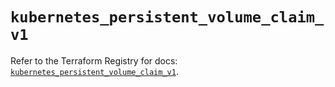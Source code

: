 # `kubernetes_persistent_volume_claim_v1`

Refer to the Terraform Registry for docs: [`kubernetes_persistent_volume_claim_v1`](https://registry.terraform.io/providers/hashicorp/kubernetes/2.28.0/docs/resources/persistent_volume_claim_v1).
